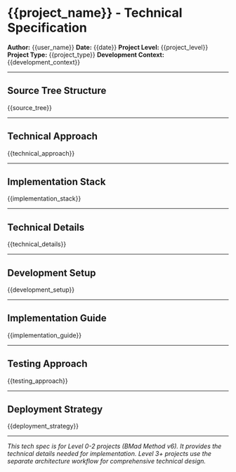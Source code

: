# {{project_name}} - Technical Specification

**Author:** {{user_name}}
**Date:** {{date}}
**Project Level:** {{project_level}}
**Project Type:** {{project_type}}
**Development Context:** {{development_context}}

---

## Source Tree Structure

{{source_tree}}

---

## Technical Approach

{{technical_approach}}

---

## Implementation Stack

{{implementation_stack}}

---

## Technical Details

{{technical_details}}

---

## Development Setup

{{development_setup}}

---

## Implementation Guide

{{implementation_guide}}

---

## Testing Approach

{{testing_approach}}

---

## Deployment Strategy

{{deployment_strategy}}

---

_This tech spec is for Level 0-2 projects (BMad Method v6). It provides the technical details needed for implementation. Level 3+ projects use the separate architecture workflow for comprehensive technical design._
